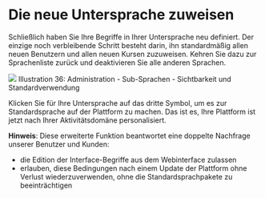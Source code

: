 # Die neue Untersprache zuweisen

Schließlich haben Sie Ihre Begriffe in Ihrer Untersprache neu definiert. Der einzige noch verbleibende Schritt besteht darin, ihn standardmäßig allen neuen Benutzern und allen neuen Kursen zuzuweisen. Kehren Sie dazu zur Sprachenliste zurück und deaktivieren Sie alle anderen Sprachen.

![](../../../../.gitbook/assets/graficos41%20%285%29.png)
Illustration 36: Administration - Sub-Sprachen - Sichtbarkeit und Standardverwendung

Klicken Sie für Ihre Untersprache auf das dritte Symbol, um es zur Standardsprache auf der Plattform zu machen. Das ist es, Ihre Plattform ist jetzt nach Ihrer Aktivitätsdomäne personalisiert.

**Hinweis**: Diese erweiterte Funktion beantwortet eine doppelte Nachfrage unserer Benutzer und Kunden:

* die Edition der Interface-Begriffe aus dem Webinterface zulassen
* erlauben, diese Bedingungen nach einem Update der Plattform ohne Verlust wiederzuverwenden, ohne die Standardsprachpakete zu beeinträchtigen